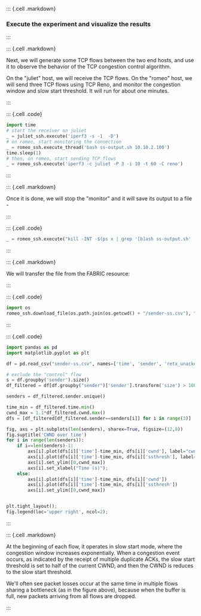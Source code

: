 ::: {.cell .markdown}
### Execute the experiment and visualize the results
:::


::: {.cell .markdown}

Next, we will generate some TCP flows between the two end hosts, and use it to observe the behavior of the TCP congestion control algorithm.

On the "juliet" host, we will receive the TCP flows. On the "romeo" host, we will send three TCP flows using TCP Reno, and monitor the congestion window and slow start threshold. It will run for about one minutes.

:::


::: {.cell .code}
```python
import time
# start the receiver on juliet
_ = juliet_ssh.execute('iperf3 -s -1  -D')
# on romeo, start monitoring the connection
_ = romeo_ssh.execute_thread('bash ss-output.sh 10.10.2.100')
time.sleep(1)
# then, on romeo, start sending TCP flows
_ = romeo_ssh.execute('iperf3 -c juliet -P 3 -i 10 -t 60 -C reno')
```
:::

::: {.cell .markdown}

Once it is done, we will stop the "monitor" and it will save its output to a file -

:::

::: {.cell .code}
```python
_ = romeo_ssh.execute("kill -INT -$(ps x | grep '[b]ash ss-output.sh' | awk '{print $1}')")
```
:::


::: {.cell .markdown}

We will transfer the file from the FABRIC resource:

:::

::: {.cell .code}
```python
import os
romeo_ssh.download_file(os.path.join(os.getcwd() + "/sender-ss.csv"), "sender-ss.csv")
```
:::

::: {.cell .code}
```python
import pandas as pd
import matplotlib.pyplot as plt

df = pd.read_csv("sender-ss.csv", names=['time', 'sender', 'retx_unacked', 'retx_cum', 'cwnd', 'ssthresh', 'rtt'])

# exclude the "control" flow
s = df.groupby('sender').size()
df_filtered = df[df.groupby("sender")['sender'].transform('size') > 100]

senders = df_filtered.sender.unique()

time_min = df_filtered.time.min()
cwnd_max = 1.1*df_filtered.cwnd.max()
dfs = [df_filtered[df_filtered.sender==senders[i]] for i in range(3)]

fig, axs = plt.subplots(len(senders), sharex=True, figsize=(12,8))
fig.suptitle('CWND over time')
for i in range(len(senders)):
    if i==len(senders)-1:
        axs[i].plot(dfs[i]['time']-time_min, dfs[i]['cwnd'], label="cwnd")
        axs[i].plot(dfs[i]['time']-time_min, dfs[i]['ssthresh'], label="ssthresh")
        axs[i].set_ylim([0,cwnd_max])
        axs[i].set_xlabel("Time (s)");
    else:
        axs[i].plot(dfs[i]['time']-time_min, dfs[i]['cwnd'])
        axs[i].plot(dfs[i]['time']-time_min, dfs[i]['ssthresh'])
        axs[i].set_ylim([0,cwnd_max])


plt.tight_layout();
fig.legend(loc='upper right', ncol=2);
```
:::

::: {.cell .markdown}

At the beginning of each flow, it operates in slow start mode, where the congestion window increases exponentially. When a congestion event occurs, as indicated by the receipt of multiple duplicate ACKs, the slow start threshold is set to half of the current CWND, and then the CWND is reduces to the slow start threshold.

We'll often see packet losses occur at the same time in multiple flows sharing a bottleneck (as in the figure above), because when the buffer is full, new packets arriving from all flows are dropped. 

:::


